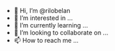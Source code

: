 - 👋 Hi, I’m @rilobelan
- 👀 I’m interested in ...
- 🌱 I’m currently learning ...
- 💞️ I’m looking to collaborate on ...
- 📫 How to reach me ...

<!---
rilobelan/rilobelan is a ✨ special ✨ repository because its `README.md` (this file) appears on your GitHub profile.
You can click the Preview link to take a look at your changes.
--->
